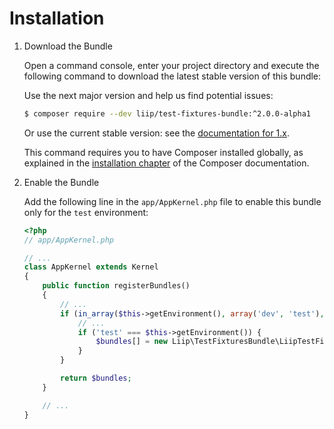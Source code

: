 Installation
============

 1. Download the Bundle

    Open a command console, enter your project directory and execute the
    following command to download the latest stable version of this bundle:

    Use the next major version and help us find potential issues:
    ```bash
    $ composer require --dev liip/test-fixtures-bundle:^2.0.0-alpha1
    ```
    
    Or use the current stable version: see the [documentation for 1.x](https://github.com/liip/LiipTestFixturesBundle/blob/1.x/README.md).

    This command requires you to have Composer installed globally, as explained
    in the [installation chapter](https://getcomposer.org/doc/00-intro.md)
    of the Composer documentation.

 2. Enable the Bundle

    Add the following line in the `app/AppKernel.php` file to enable this bundle only
    for the `test` environment:

    ```php
    <?php
    // app/AppKernel.php

    // ...
    class AppKernel extends Kernel
    {
        public function registerBundles()
        {
            // ...
            if (in_array($this->getEnvironment(), array('dev', 'test'), true)) {
                // ...
                if ('test' === $this->getEnvironment()) {
                    $bundles[] = new Liip\TestFixturesBundle\LiipTestFixturesBundle();
                }
            }

            return $bundles;
        }

        // ...
    }
    ```
